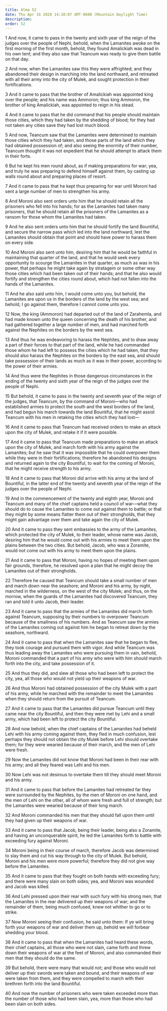 ```yaml
---
title: Alma 52
date: Thu Apr 16 2020 14:10:07 GMT-0600 (Mountain Daylight Time)
description: 
order: 52
---
```


<p>
  1 And now, it came to pass in the twenty and sixth year of the reign of the
  judges over the people of Nephi, behold, when the Lamanites awoke on the first
  morning of the first month, behold, they found Amalickiah was dead in his own
  tent; and they also saw that Teancum was ready to give them battle on that
  day.
</p>
<p>
  2 And now, when the Lamanites saw this they were affrighted; and they
  abandoned their design in marching into the land northward, and retreated with
  all their army into the city of Mulek, and sought protection in their
  fortifications.
</p>
<p>
  3 And it came to pass that the brother of Amalickiah was appointed king over
  the people; and his name was Ammoron; thus king Ammoron, the brother of king
  Amalickiah, was appointed to reign in his stead.
</p>
<p>
  4 And it came to pass that he did command that his people should maintain
  those cities, which they had taken by the shedding of blood; for they had not
  taken any cities save they had lost much blood.
</p>
<p>
  5 And now, Teancum saw that the Lamanites were determined to maintain those
  cities which they had taken, and those parts of the land which they had
  obtained possession of; and also seeing the enormity of their number, Teancum
  thought it was not expedient that he should attempt to attack them in their
  forts.
</p>
<p>
  6 But he kept his men round about, as if making preparations for war; yea, and
  truly he was preparing to defend himself against them, by casting up walls
  round about and preparing places of resort.
</p>
<p>
  7 And it came to pass that he kept thus preparing for war until Moroni had
  sent a large number of men to strengthen his army.
</p>
<p>
  8 And Moroni also sent orders unto him that he should retain all the prisoners
  who fell into his hands; for as the Lamanites had taken many prisoners, that
  he should retain all the prisoners of the Lamanites as a ransom for those whom
  the Lamanites had taken.
</p>
<p>
  9 And he also sent orders unto him that he should fortify the land Bountiful,
  and secure the narrow pass which led into the land northward, lest the
  Lamanites should obtain that point and should have power to harass them on
  every side.
</p>
<span></span>
<p>
  10 And Moroni also sent unto him, desiring him that he would be faithful in
  maintaining that quarter of the land, and that he would seek every opportunity
  to scourge the Lamanites in that quarter, as much as was in his power, that
  perhaps he might take again by stratagem or some other way those cities which
  had been taken out of their hands; and that he also would fortify and
  strengthen the cities round about, which had not fallen into the hands of the
  Lamanites.
</p>
<p>
  11 And he also said unto him, I would come unto you, but behold, the Lamanites
  are upon us in the borders of the land by the west sea; and behold, I go
  against them, therefore I cannot come unto you.
</p>
<p>
  12 Now, the king (Ammoron) had departed out of the land of Zarahemla, and had
  made known unto the queen concerning the death of his brother, and had
  gathered together a large number of men, and had marched forth against the
  Nephites on the borders by the west sea.
</p>
<p>
  13 And thus he was endeavoring to harass the Nephites, and to draw away a part
  of their forces to that part of the land, while he had commanded those whom he
  had left to possess the cities which he had taken, that they should also
  harass the Nephites on the borders by the east sea, and should take possession
  of their lands as much as it was in their power, according to the power of
  their armies.
</p>
<p>
  14 And thus were the Nephites in those dangerous circumstances in the ending
  of the twenty and sixth year of the reign of the judges over the people of
  Nephi.
</p>
<p>
  15 But behold, it came to pass in the twenty and seventh year of the reign of
  the judges, that Teancum, by the command of Moroni&#x2014;who had established
  armies to protect the south and the west borders of the land, and had begun
  his march towards the land Bountiful, that he might assist Teancum with his
  men in retaking the cities which they had lost&#x2014;
</p>
<p>
  16 And it came to pass that Teancum had received orders to make an attack upon
  the city of Mulek, and retake it if it were possible.
</p>
<p>
  17 And it came to pass that Teancum made preparations to make an attack upon
  the city of Mulek, and march forth with his army against the Lamanites; but he
  saw that it was impossible that he could overpower them while they were in
  their fortifications; therefore he abandoned his designs and returned again to
  the city Bountiful, to wait for the coming of Moroni, that he might receive
  strength to his army.
</p>
<p>
  18 And it came to pass that Moroni did arrive with his army at the land of
  Bountiful, in the latter end of the twenty and seventh year of the reign of
  the judges over the people of Nephi.
</p>
<p>
  19 And in the commencement of the twenty and eighth year, Moroni and Teancum
  and many of the chief captains held a council of war&#x2014;what they should
  do to cause the Lamanites to come out against them to battle; or that they
  might by some means flatter them out of their strongholds, that they might
  gain advantage over them and take again the city of Mulek.
</p>
<p>
  20 And it came to pass they sent embassies to the army of the Lamanites, which
  protected the city of Mulek, to their leader, whose name was Jacob, desiring
  him that he would come out with his armies to meet them upon the plains
  between the two cities. But behold, Jacob, who was a Zoramite, would not come
  out with his army to meet them upon the plains.
</p>
<p>
  21 And it came to pass that Moroni, having no hopes of meeting them upon fair
  grounds, therefore, he resolved upon a plan that he might decoy the Lamanites
  out of their strongholds.
</p>
<p>
  22 Therefore he caused that Teancum should take a small number of men and
  march down near the seashore; and Moroni and his army, by night, marched in
  the wilderness, on the west of the city Mulek; and thus, on the morrow, when
  the guards of the Lamanites had discovered Teancum, they ran and told it unto
  Jacob, their leader.
</p>
<p>
  23 And it came to pass that the armies of the Lamanites did march forth
  against Teancum, supposing by their numbers to overpower Teancum because of
  the smallness of his numbers. And as Teancum saw the armies of the Lamanites
  coming out against him he began to retreat down by the seashore, northward.
</p>
<p>
  24 And it came to pass that when the Lamanites saw that he began to flee, they
  took courage and pursued them with vigor. And while Teancum was thus leading
  away the Lamanites who were pursuing them in vain, behold, Moroni commanded
  that a part of his army who were with him should march forth into the city,
  and take possession of it.
</p>
<p>
  25 And thus they did, and slew all those who had been left to protect the
  city, yea, all those who would not yield up their weapons of war.
</p>
<p>
  26 And thus Moroni had obtained possession of the city Mulek with a part of
  his army, while he marched with the remainder to meet the Lamanites when they
  should return from the pursuit of Teancum.
</p>
<p>
  27 And it came to pass that the Lamanites did pursue Teancum until they came
  near the city Bountiful, and then they were met by Lehi and a small army,
  which had been left to protect the city Bountiful.
</p>
<p>
  28 And now behold, when the chief captains of the Lamanites had beheld Lehi
  with his army coming against them, they fled in much confusion, lest perhaps
  they should not obtain the city Mulek before Lehi should overtake them; for
  they were wearied because of their march, and the men of Lehi were fresh.
</p>
<p>
  29 Now the Lamanites did not know that Moroni had been in their rear with his
  army; and all they feared was Lehi and his men.
</p>
<p>
  30 Now Lehi was not desirous to overtake them till they should meet Moroni and
  his army.
</p>
<p>
  31 And it came to pass that before the Lamanites had retreated far they were
  surrounded by the Nephites, by the men of Moroni on one hand, and the men of
  Lehi on the other, all of whom were fresh and full of strength; but the
  Lamanites were wearied because of their long march.
</p>
<p>
  32 And Moroni commanded his men that they should fall upon them until they had
  given up their weapons of war.
</p>
<p>
  33 And it came to pass that Jacob, being their leader, being also a Zoramite,
  and having an unconquerable spirit, he led the Lamanites forth to battle with
  exceeding fury against Moroni.
</p>
<p>
  34 Moroni being in their course of march, therefore Jacob was determined to
  slay them and cut his way through to the city of Mulek. But behold, Moroni and
  his men were more powerful; therefore they did not give way before the
  Lamanites.
</p>
<p>
  35 And it came to pass that they fought on both hands with exceeding fury; and
  there were many slain on both sides; yea, and Moroni was wounded and Jacob was
  killed.
</p>
<p>
  36 And Lehi pressed upon their rear with such fury with his strong men, that
  the Lamanites in the rear delivered up their weapons of war; and the remainder
  of them, being much confused, knew not whither to go or to strike.
</p>
<p>
  37 Now Moroni seeing their confusion, he said unto them: If ye will bring
  forth your weapons of war and deliver them up, behold we will forbear shedding
  your blood.
</p>
<p>
  38 And it came to pass that when the Lamanites had heard these words, their
  chief captains, all those who were not slain, came forth and threw down their
  weapons of war at the feet of Moroni, and also commanded their men that they
  should do the same.
</p>
<p>
  39 But behold, there were many that would not; and those who would not deliver
  up their swords were taken and bound, and their weapons of war were taken from
  them, and they were compelled to march with their brethren forth into the land
  Bountiful.
</p>
<p>
  40 And now the number of prisoners who were taken exceeded more than the
  number of those who had been slain, yea, more than those who had been slain on
  both sides.
</p>
